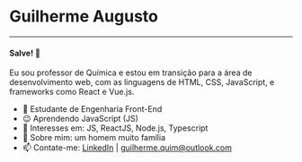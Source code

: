 # Guilherme Augusto
---
#### Salve! 👋

Eu sou professor de Química e estou em transição para a área de desenvolvimento web, com as linguagens de HTML, CSS, JavaScript, e frameworks como React e Vue.js. 

- 📘 Estudante de Engenharia Front-End
- 😉 Aprendendo JavaScript (JS)
- 🧐 Interesses em: JS, ReactJS, Node.js, Typescript
- 💬 Sobre mim: um homem muito família
- 📫 Contate-me: [LinkedIn](www.linkedin.com/in/guiquimthe) | guilherme.quim@outlook.com
